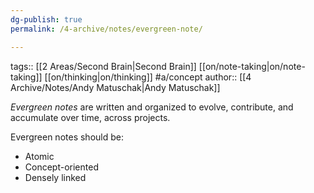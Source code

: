 ```yaml
---
dg-publish: true
permalink: /4-archive/notes/evergreen-note/

---
```


tags:: [[2 Areas/Second Brain\|Second Brain]] [[on/note-taking\|on/note-taking]] [[on/thinking\|on/thinking]] #a/concept 
author:: [[4 Archive/Notes/Andy Matuschak\|Andy Matuschak]]

_Evergreen notes_ are written and organized to evolve, contribute, and accumulate over time, across projects.

Evergreen notes should be:
- Atomic
- Concept-oriented
- Densely linked

